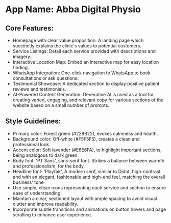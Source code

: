 # **App Name**: Abba Digital Physio

## Core Features:

- Homepage with clear value proposition: A landing page which succinctly explains the clinic's values to potential customers.
- Service Listings: Detail each service provided with descriptions and imagery.
- Interactive Location Map: Embed an interactive map for easy location finding.
- WhatsApp Integration: One-click navigation to WhatsApp to book consultations or ask questions.
- Testimonial Showcase: A dedicated section to display positive patient reviews and testimonials.
- AI-Powered Content Generation: Generative AI is used as a tool for creating varied, engaging, and relevant copy for various sections of the website based on a small number of prompts.

## Style Guidelines:

- Primary color: Forest green (#228B22), evokes calmness and health.
- Background color: Off-white (#F5F5F5), creates a clean and professional look.
- Accent color: Soft lavender (#E6E6FA), to highlight important sections, being analogous to dark green.
- Body font: 'PT Sans', sans-serif font. Strikes a balance between warmth and professionalism, for the body.
- Headline font: 'Playfair', A modern serif, similar to Didot, high-contrast and with an elegant, fashionable and high-end feel, matching the overall business' tone
- Use simple, clean icons representing each service and section to ensure ease of understanding.
- Maintain a clear, sectioned layout with ample spacing to avoid visual clutter and improve readability.
- Incorporate subtle transitions and animations on button hovers and page scrolling to enhance user experience.